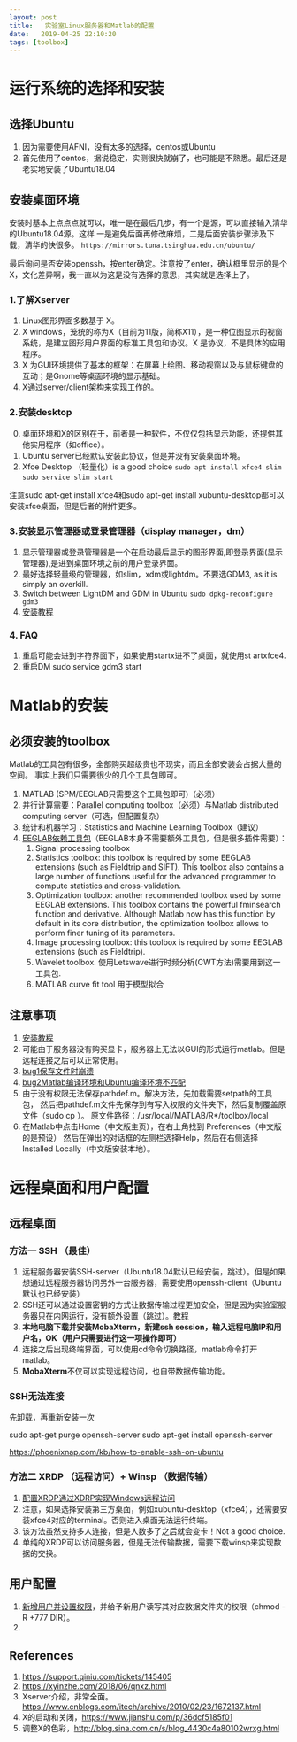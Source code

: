 ```yaml
---
layout: post
title:   实验室Linux服务器和Matlab的配置
date:   2019-04-25 22:10:20
tags: [toolbox]
---
```


# 运行系统的选择和安装

## 选择Ubuntu

1. 因为需要使用AFNI，没有太多的选择，centos或Ubuntu
2. 首先使用了centos，据说稳定，实测很快就崩了，也可能是不熟悉。最后还是老实地安装了Ubuntu18.04

## 安装桌面环境

安装时基本上点点点就可以，唯一是在最后几步，有一个是源，可以直接输入清华的Ubuntu18.04源。这样
一是避免后面再修改麻烦，二是后面安装步骤涉及下载，清华的快很多。
 ``https://mirrors.tuna.tsinghua.edu.cn/ubuntu/``

最后询问是否安装openssh，按enter确定。注意按了enter，确认框里显示的是个X，文化差异啊，我一直以为这是没有选择的意思，其实就是选择上了。
 
### 1.了解Xserver

1. Linux图形界面多数基于 X。
2. X windows，笼统的称为X（目前为11版，简称X11），是一种位图显示的视窗系统，是建立图形用户界面的标准工具包和协议。X 是协议，不是具体的应用程序。
3. X 为GUI环境提供了基本的框架：在屏幕上绘图、移动视窗以及与鼠标键盘的互动；是Gnome等桌面环境的显示基础。
4. X通过server/client架构来实现工作的。

### 2.安装desktop

0. 桌面环境和X的区别在于，前者是一种软件，不仅仅包括显示功能，还提供其他实用程序（如office）。
1. Ubuntu server已经默认安装此协议，但是并没有安装桌面环境。
2. Xfce Desktop （轻量化）is a good choice
``sudo apt install xfce4 slim``
``sudo service slim start``

注意sudo apt-get install xfce4和sudo apt-get install xubuntu-desktop都可以安装xfce桌面，但是后者的附件更多。


### 3.安装显示管理器或登录管理器（display manager，dm）

1. 显示管理器或登录管理器是一个在启动最后显示的图形界面,即登录界面(显示管理器),是进到桌面环境之前的用户登录界面。
2. 最好选择轻量级的管理器，如slim，xdm或lightdm。不要选GDM3, as it is simply an overkill.
3. Switch between LightDM and GDM in Ubuntu
``sudo dpkg-reconfigure gdm3``
4. [安装教程](https://www.helplib.com/ubuntu/article_156847)

### 4. FAQ

1. 重启可能会进到字符界面下，如果使用startx进不了桌面，就使用st artxfce4.
2. 重启DM  sudo service gdm3 start


# Matlab的安装

## 必须安装的toolbox

Matlab的工具包有很多，全部购买超级贵也不现实，而且全部安装会占据大量的空间。
事实上我们只需要很少的几个工具包即可。

1. MATLAB (SPM/EEGLAB只需要这个工具包即可)（必须）
2. 并行计算需要：Parallel computing toolbox（必须）与Matlab distributed computing server（可选，但配置复杂）
3. 统计和机器学习：Statistics and Machine Learning Toolbox（建议）
4. [EEGLAB依赖工具包](https://sccn.ucsd.edu/eeglab/ressources.php)（EEGLAB本身不需要额外工具包，但是很多插件需要）：
     1. Signal processing toolbox
     2. Statistics toolbox: this toolbox is required by some EEGLAB extensions (such as Fieldtrip and SIFT). This toolbox also contains a large number of functions useful for the advanced programmer to compute statistics and cross-validation.
     3. Optimization toolbox: another recommended toolbox used by some EEGLAB extensions. This toolbox contains the powerful fminsearch function and derivative. Although Matlab now has this function by default in its core distribution, the optimization toolbox allows to perform finer tuning of its parameters.
     4. Image processing toolbox: this toolbox is required by some EEGLAB extensions (such as Fieldtrip).
     5. Wavelet toolbox. 使用Letswave进行时频分析(CWT方法)需要用到这一工具包.
	 6. MATLAB curve fit tool 用于模型拟合
## 注意事项

1. [安装教程](https://blog.csdn.net/qq_32892383/article/details/79670871)
2. 可能由于服务器没有购买显卡，服务器上无法以GUI的形式运行matlab。但是远程连接之后可以正常使用。
3. [bug1保存文件时崩溃](https://askubuntu.com/questions/763202/matlab-problem-on-ubuntu-16-04)
4. [bug2Matlab编译环境和Ubuntu编译环境不匹配](https://www.cnblogs.com/yhjoker/p/9761104.html#matlab)
5. 由于没有权限无法保存pathdef.m。解决方法，先加载需要setpath的工具包，
然后把pathdef.m文件先保存到有写入权限的文件夹下，然后复制覆盖原文件（sudo cp ）。
原文件路径：/usr/local/MATLAB/R*/toolbox/local
6. 在Matlab中点击Home（中文版主页），在右上角找到 Preferences（中文版的是预设）
然后在弹出的对话框的左侧栏选择Help，然后在右侧选择 Installed Locally（中文版安装本地）。


# 远程桌面和用户配置

## 远程桌面

### 方法一 SSH （最佳）

1. 远程服务器安装SSH-server（Ubuntu18.04默认已经安装，跳过）。但是如果想通过远程服务器访问另外一台服务器，需要使用openssh-client（Ubuntu默认也已经安装）
2. SSH还可以通过设置密钥的方式让数据传输过程更加安全，但是因为实验室服务器只在内网运行，没有额外设置（跳过）。[教程](https://blog.csdn.net/netwalk/article/details/12952051)
3. **本地电脑下载并安装MobaXterm，新建ssh session，输入远程电脑IP和用户名，OK（用户只需要进行这一项操作即可）**
4. 连接之后出现终端界面，可以使用cd命令切换路径，matlab命令打开matlab。
5. **MobaXterm**不仅可以实现远程访问，也自带数据传输功能。

### SSH无法连接

先卸载，再重新安装一次

sudo apt-get purge openssh-server
sudo apt-get install openssh-server

https://phoenixnap.com/kb/how-to-enable-ssh-on-ubuntu

### 方法二 XRDP （远程访问）+ Winsp （数据传输）
1. [配置XRDP通过XDRP实现Windows远程访问](https://www.cnblogs.com/xuliangxing/p/7560723.html)
2. 注意，如果选择安装第三方桌面，例如xubuntu-desktop（xfce4），还需要安装xfce4对应的terminal。否则进入桌面无法运行终端。
3. 该方法虽然支持多人连接，但是人数多了之后就会变卡！Not a good choice.
4. 单纯的XRDP可以访问服务器，但是无法传输数据，需要下载winsp来实现数据的交换。



## 用户配置

1. [新增用户并设置权限](https://www.cnblogs.com/Malphite/p/7421791.html)，并给予新用户读写其对应数据文件夹的权限（chmod -R +777 DIR）。
2. 


## References
1. https://support.qiniu.com/tickets/145405
2. https://xyinzhe.com/2018/06/qnxz.html
3. Xserver介绍，非常全面。https://www.cnblogs.com/itech/archive/2010/02/23/1672137.html
4. X的启动和关闭，https://www.jianshu.com/p/36dcf5185f01
5. 调整X的色彩，http://blog.sina.com.cn/s/blog_4430c4a80102wrxg.html
